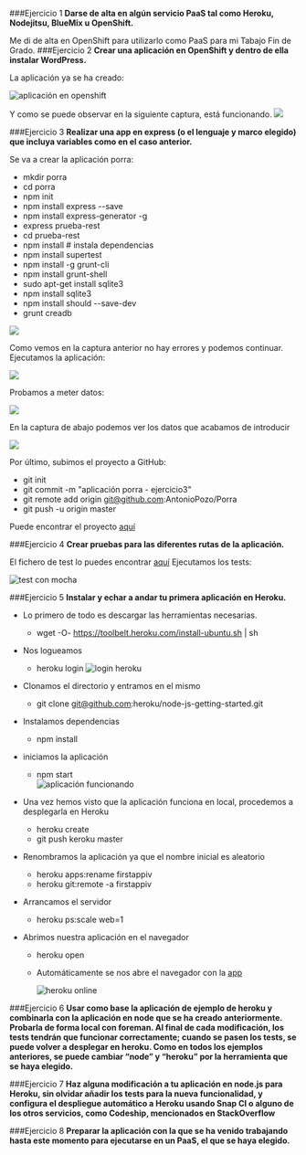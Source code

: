###Ejercicio 1
**Darse de alta en algún servicio PaaS tal como Heroku, Nodejitsu, BlueMix u OpenShift.**

Me di de alta en OpenShift para utilizarlo como PaaS para mi Tabajo Fin de Grado.
###Ejercicio 2
**Crear una aplicación en OpenShift y dentro de ella instalar WordPress.**

La aplicación ya se ha creado:

![aplicación en openshift](http://s2.subirimagenes.com/imagen/previo/thump_9488277openorderwordpress.png)

Y como se puede observar en la siguiente captura, está funcionando.
![](http://s2.subirimagenes.com/imagen/previo/thump_9488278wordpress.png)

###Ejercicio 3
**Realizar una app en express (o el lenguaje y marco elegido) que incluya variables como en el caso anterior.**

Se va a crear la aplicación porra:

- mkdir porra
- cd porra
- npm init
- npm install express --save
- npm install express-generator -g
- express prueba-rest
- cd prueba-rest
- npm install # instala dependencias
- npm install supertest
- npm install -g grunt-cli
- npm install grunt-shell
- sudo apt-get install sqlite3
- npm install sqlite3
- npm install should --save-dev
- grunt creadb

![](http://s2.subirimagenes.com/imagen/previo/thump_9488283creadb.png)

Como vemos en la captura anterior no hay errores y podemos continuar. Ejecutamos la aplicación:

![](http://s2.subirimagenes.com/imagen/previo/thump_9489022probandoapp.png)

Probamos a meter datos:

![](http://s2.subirimagenes.com/imagen/previo/thump_9489043metiendodatos.png)

En la captura de abajo podemos ver los datos que acabamos de introducir

![](http://s2.subirimagenes.com/imagen/previo/thump_9489045probandoinsercion.png)

Por último, subimos el proyecto a GitHub:

- git init
- git commit -m "aplicación porra - ejercicio3"
- git remote add origin git@github.com:AntonioPozo/Porra- git push -u origin master
Puede encontrar el proyecto [aquí](https://github.com/AntonioPozo/Porra)
###Ejercicio 4
**Crear pruebas para las diferentes rutas de la aplicación.**

El fichero de test lo puedes encontrar [aquí](https://github.com/AntonioPozo/Porra/blob/master/test/test.js)
Ejecutamos los tests:

![test con mocha](http://s2.subirimagenes.com/imagen/previo/thump_9489620testporra.png)


###Ejercicio 5
**Instalar y echar a andar tu primera aplicación en Heroku.**

- Lo primero de todo es descargar las herramientas necesarias. 
	- wget -O- https://toolbelt.heroku.com/install-ubuntu.sh | sh 
- Nos logueamos
	- heroku login
		![login heroku](http://s2.subirimagenes.com/imagen/previo/thump_9489622loginheroku.png)

- Clonamos el directorio y entramos en el mismo
	- git clone git@github.com:heroku/node-js-getting-started.git
- Instalamos dependencias
	- npm install
- iniciamos la aplicación
	- npm start   
	![aplicación funcionando](http://s2.subirimagenes.com/imagen/previo/thump_9489624heroku.png)

- Una vez hemos visto que la aplicación funciona en local, procedemos a desplegarla en Heroku
	- heroku create
	- git push keroku master
- Renombramos la aplicación ya que el nombre inicial es aleatorio
	- heroku apps:rename firstappiv
	- heroku git:remote -a firstappiv
- Arrancamos el servidor
	- heroku ps:scale web=1
- Abrimos nuestra aplicación en el navegador
	- heroku open
	- Automáticamente se nos abre el navegador con la [app](https://firstappiv.herokuapp.com/)
	
		![heroku online](http://s2.subirimagenes.com/imagen/previo/thump_9489627herokuonline.png)

	
###Ejercicio 6
**Usar como base la aplicación de ejemplo de heroku y combinarla con la aplicación en node que se ha creado anteriormente. Probarla de forma local con foreman. Al final de cada modificación, los tests tendrán que funcionar correctamente; cuando se pasen los tests, se puede volver a desplegar en heroku.
Como en todos los ejemplos anteriores, se puede cambiar “node” y “heroku” por la herramienta que se haya elegido.**

###Ejercicio 7
**Haz alguna modificación a tu aplicación en node.js para Heroku, sin olvidar añadir los tests para la nueva funcionalidad, y configura el despliegue automático a Heroku usando Snap CI o alguno de los otros servicios, como Codeship, mencionados en StackOverflow**


###Ejercicio 8
**Preparar la aplicación con la que se ha venido trabajando hasta este momento para ejecutarse en un PaaS, el que se haya elegido.**


